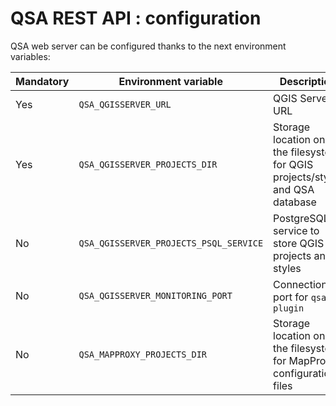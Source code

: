 # QSA REST API : configuration

QSA web server can be configured thanks to the next environment variables:

| Mandatory  | Environment variable                   |         Description                                                          |
|------------|----------------------------------------|------------------------------------------------------------------------------|
| Yes        | `QSA_QGISSERVER_URL`                   | QGIS Server URL                                                              |
| Yes        | `QSA_QGISSERVER_PROJECTS_DIR`          | Storage location on the filesystem for QGIS projects/styles and QSA database |
| No         | `QSA_QGISSERVER_PROJECTS_PSQL_SERVICE` | PostgreSQL service to store QGIS projects and styles                         |
| No         | `QSA_QGISSERVER_MONITORING_PORT`       | Connection port for `qsa-plugin`                                             |
| No         | `QSA_MAPPROXY_PROJECTS_DIR`                | Storage location on the filesystem for MapProxy configuration files          |
